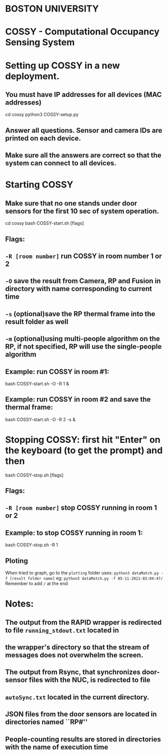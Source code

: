 # BOSTON UNIVERSITY
# COSSY - Computational Occupancy Sensing System  

# Setting up COSSY in a new deployment.
## You must have IP addresses for all devices (MAC addresses)

cd cossy
python3 COSSY-setup.py

## Answer all questions. Sensor and camera IDs are printed on each device.
## Make sure all the answers are correct so that the system can connect to all devices. 


# Starting COSSY
## Make sure that no one stands under door sensors for the first 10 sec of system operation.

cd cossy
bash COSSY-start.sh [flags]

## Flags:
## `-R [room number]` run COSSY in room number 1 or 2
## `-O` save the result from Camera, RP and Fusion in directory with name corresponding to current time 
## `-s` (optional)save the RP thermal frame into the result folder as well
## `-m` (optional)using multi-people algorithm on the RP, if not specified, RP will use the single-people algorithm

## Example: run COSSY in room #1:

bash COSSY-start.sh -O -R 1 &

## Example: run COSSY in room #2 and save the thermal frame:

bash COSSY-start.sh -O -R 2 -s &


# Stopping COSSY: first hit "Enter" on the keyboard (to get the prompt) and then

bash COSSY-stop.sh [flags]

## Flags:
## `-R [room number]` stop COSSY running in room 1 or 2

## Example: to stop COSSY running in room 1:

bash COSSY-stop.sh -R 1

## Ploting

When tried to graph, go to the `plotting` folder uses:
`python3 dataMatch.py -f [result folder name]`
eg:
`python3 dataMatch.py -f 05-11-2021-03:04:47/`
Remember to add `/` at the end


# Notes:

## The output from the RAPID wrapper is redirected to file ```running_stdout.txt``` located in
## the wrapper's directory so that the stream of messages does not overwhelm the screen.

## The output from Rsync, that synchronizes door-sensor files with the NUC, is redirected to file
## ```autoSync.txt``` located in the current directory.

## JSON files from the door sensors are located in directories named ``RP#''

## People-counting results are stored in directories with the name of execution time

##
